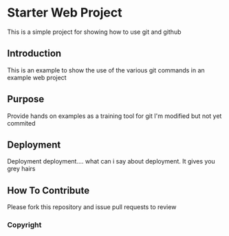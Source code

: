 # Starter Web Project

This is a simple project for showing how to use git and github

## Introduction

This is an example to show the use of the various git commands in an example web project

## Purpose

Provide hands on examples as a training tool for git
I'm modified but not yet commited

## Deployment

Deployment deployment.... what can i say about deployment.
It gives you grey hairs

## How To Contribute

Please fork this repository and issue pull requests to review

### Copyright